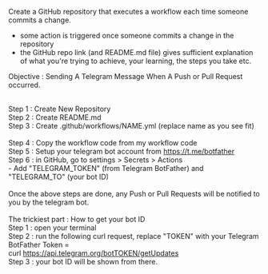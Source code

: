 Create a GitHub repository that executes a workflow each time someone commits a change.

<ul>
  <li>some action is triggered once someone commits a change in the repository</li>
  <li>the GitHub repo link (and README.md file) gives sufficient explanation of what you're trying to achieve, your learning, the steps you take etc.</li>
</ul>

Objective : Sending A Telegram Message When A Push or Pull Request occurred.

<br> Step 1 : Create New Repository
<br> Step 2 : Create README.md
<br> Step 3 : Create .github/workflows/NAME.yml (replace name as you see fit)
<br>
<br> Step 4 : Copy the workflow code from my workflow code
<br> Step 5 : Setup your telegram bot account from https://t.me/botfather
<br> Step 6 : in GitHub, go to settings > Secrets > Actions
<br>  - Add "TELEGRAM_TOKEN" (from Telegram BotFather) and "TELEGRAM_TO" (your bot ID)
<br>
<br>Once the above steps are done, any Push or Pull Requests will be notified to you by the telegram bot.
<br>
<br>The trickiest part : How to get your bot ID
<br> Step 1 : open your terminal
<br> Step 2 : run the following curl request, replace "TOKEN" with your Telegram BotFather Token =
<br>  curl https://api.telegram.org/botTOKEN/getUpdates
<br> Step 3 : your bot ID will be shown from there.
